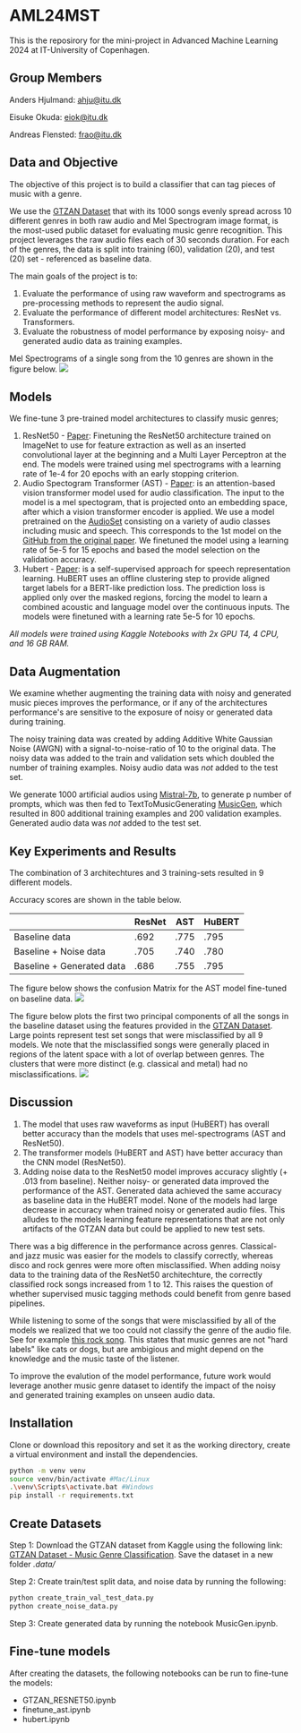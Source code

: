 # AML24MST
This is the reposirory for the mini-project in Advanced Machine Learning 2024 at IT-University of Copenhagen.

## Group Members
Anders Hjulmand: ahju@itu.dk

Eisuke Okuda: eiok@itu.dk  

Andreas Flensted: frao@itu.dk

## Data and Objective
The objective of this project is to build a classifier that can tag pieces of music with a genre. 

We use the [GTZAN Dataset](https://www.kaggle.com/datasets/andradaolteanu/gtzan-dataset-music-genre-classification) that with its 1000 songs evenly spread across 10 different genres in both raw audio and Mel Spectrogram image format, is the most-used public dataset for evaluating music genre recognition. This project leverages the raw audio files each of 30 seconds duration. For each of the genres, the data is split into training (60), validation (20), and test (20) set - referenced as baseline data.

The main goals of the project is to:

1. Evaluate the performance of using raw waveform and spectrograms as pre-processing methods to represent the audio signal.
2. Evaluate the performance of different model architectures: ResNet vs. Transformers.
3. Evaluate the robustness of model performance by exposing noisy- and generated audio data as training examples.


Mel Spectrograms of a single song from the 10 genres are shown in the figure below. 
![](figures/ast_spectograms.png)

## Models

We fine-tune 3 pre-trained model architectures to classify music genres;

1. ResNet50 - [Paper](https://arxiv.org/abs/1512.03385): Finetuning the ResNet50 architecture trained on ImageNet to use for feature extraction as well as an inserted convolutional layer at the beginning and a Multi Layer Perceptron at the end. The models were trained using mel spectrograms with a learning rate of 1e-4 for 20 epochs with an early stopping criterion.
2. Audio Spectogram Transformer (AST) - [Paper](https://arxiv.org/abs/2104.01778): is an attention-based vision transformer model used for audio classification. The input to the model is a mel spectogram, that is projected onto an embedding space, after which a vision transformer encoder is applied. We use a model pretrained on the [AudioSet](https://research.google.com/audioset/) consisting on a variety of audio classes including music and speech. This corresponds to the 1st model on the [GitHub from the original paper](https://github.com/YuanGongND/ast/tree/master?tab=readme-ov-file). We finetuned the model using a learning rate of 5e-5 for 15 epochs and based the model selection on the validation accuracy. 
3. Hubert - [Paper](https://arxiv.org/abs/2106.07447): is a self-supervised approach for speech representation learning. HuBERT uses an offline clustering step to provide aligned target labels for a BERT-like prediction loss. The prediction loss is applied only over the masked regions, forcing the model to learn a combined acoustic and language model over the continuous inputs. The models were finetuned with a learning rate 5e-5 for 10 epochs.


*All models were trained using Kaggle Notebooks with 2x GPU T4, 4 CPU, and 16 GB RAM.*

## Data Augmentation

We examine whether augmenting the training data with noisy and generated music pieces improves the performance, or if any of the architectures performance's are sensitive to the exposure of noisy or generated data during training.

The noisy training data was created by adding Additive White Gaussian Noise (AWGN) with a signal-to-noise-ratio of $10$ to the original data. The noisy data was added to the train and validation sets which doubled the number of training examples. Noisy audio data was *not* added to the test set.

We generate 1000 artificial audios using [Mistral-7b](https://huggingface.co/mistralai/Mistral-7B-v0.1), to generate p number of prompts, which was then fed to TextToMusicGenerating [MusicGen](https://huggingface.co/spaces/facebook/MusicGen), which resulted in 800 additional training examples and 200 validation examples. Generated audio data was *not* added to the test set.


## Key Experiments and Results

The combination of 3 architechtures and 3 training-sets resulted in 9 different models.

Accuracy scores are shown in the table below.  

|          | ResNet | AST | HuBERT |
|----------|----------|----------|----------|
| Baseline data             | .692   | .775   | .795   |
| Baseline + Noise data     | .705   | .740   | .780   |
| Baseline + Generated data | .686   | .755   | .795   |


The figure below shows the confusion Matrix for the AST model fine-tuned on baseline data.
![](figures/confusion_plot_baseline_ast.png)


The figure below plots the first two principal components of all the songs in the baseline dataset using the features provided in the [GTZAN Dataset](https://www.kaggle.com/datasets/andradaolteanu/gtzan-dataset-music-genre-classification). Large points represent test set songs that were misclassified by all 9 models. We note that the misclassified songs were generally placed in regions of the latent space with a lot of overlap between genres. The clusters that were more distinct (e.g. classical and metal) had no misclassifications. 
![](figures/pca_plot_misclassified.jpg)


## Discussion

1. The model that uses raw waveforms as input (HuBERT) has overall better accuracy than the models that uses mel-spectrograms (AST and ResNet50).
2. The transformer models (HuBERT and AST) have better accuracy than the CNN model (ResNet50).
3. Adding noise data to the ResNet50 model improves accuracy slightly (+ .013 from baseline). Neither noisy- or generated data improved the performance of the AST. Generated data achieved the same accuracy as baseline data in the HuBERT model. None of the models had large decrease in accuracy when trained noisy or generated audio files. This alludes to the models learning feature representations that are not only artifacts of the GTZAN data but could be applied to new test sets.

There was a big difference in the performance across genres. Classical- and jazz music was easier for the models to classify correctly, whereas disco and rock genres were more often misclassified. When adding noisy data to the training data of the ResNet50 architechture, the correctly classified rock songs increased from 1 to 12. This raises the question of whether supervised music tagging methods could benefit from genre based pipelines. 

While listening to some of the songs that were misclassified by all of the models we realized that we too could not classify the genre of the audio file. See for example [this rock song](https://jumpshare.com/s/VVWPKtGIc0Pn8y5wtkth). This states that music genres are not "hard labels" like cats or dogs, but are ambigious and might depend on the knowledge and the music taste of the listener.

To improve the evalution of the model performance, future work would leverage another music genre dataset to identify the impact of the noisy and generated training examples on unseen audio data.

## Installation
Clone or download this repository and set it as the working directory, create a virtual environment and install the dependencies.

```bash
python -m venv venv
source venv/bin/activate #Mac/Linux
.\venv\Scripts\activate.bat #Windows
pip install -r requirements.txt 
```

## Create Datasets

Step 1: Download the GTZAN dataset from Kaggle using the following link:
[GTZAN Dataset - Music Genre Classification](https://www.kaggle.com/datasets/andradaolteanu/gtzan-dataset-music-genre-classification). Save the dataset in a new folder *.data/* 

Step 2: Create train/test split data, and noise data by running the following:
```bash
python create_train_val_test_data.py
python create_noise_data.py
```

Step 3: Create generated data by running the notebook MusicGen.ipynb.

## Fine-tune models

After creating the datasets, the following notebooks can be run to fine-tune the models:

* GTZAN_RESNET50.ipynb
* finetune_ast.ipynb
* hubert.ipynb





